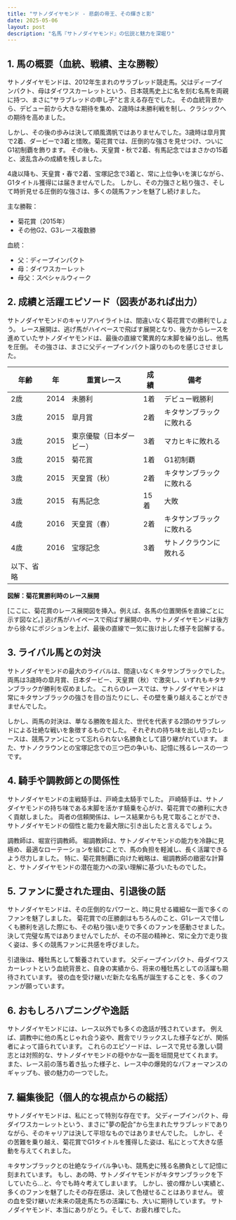 ```yaml
---
title: "サトノダイヤモンド - 悲劇の帝王、その輝きと影"
date: 2025-05-06
layout: post
description: "名馬『サトノダイヤモンド』の伝説と魅力を深堀り"
---
```


## 1. 馬の概要（血統、戦績、主な勝鞍）

サトノダイヤモンドは、2012年生まれのサラブレッド競走馬。父はディープインパクト、母はダイワスカーレットという、日本競馬史上に名を刻む名馬を両親に持つ、まさに"サラブレッドの申し子"と言える存在でした。  その血統背景から、デビュー前から大きな期待を集め、2歳時は未勝利戦を制し、クラシックへの期待を高めました。

しかし、その後の歩みは決して順風満帆ではありませんでした。3歳時は皐月賞で2着、ダービーで3着と惜敗。菊花賞では、圧倒的な強さを見せつけ、ついにG1初制覇を飾ります。  その後も、天皇賞・秋で2着、有馬記念ではまさかの15着と、波乱含みの成績を残しました。

4歳以降も、天皇賞・春で2着、宝塚記念で3着と、常に上位争いを演じながら、G1タイトル獲得には届きませんでした。  しかし、その力強さと粘り強さ、そして時折見せる圧倒的な強さは、多くの競馬ファンを魅了し続けました。

主な勝鞍：
* 菊花賞（2015年）
* その他G2、G3レース複数勝

血統：
* 父：ディープインパクト
* 母：ダイワスカーレット
* 母父：スペシャルウィーク


## 2. 成績と活躍エピソード（図表があれば出力）

サトノダイヤモンドのキャリアハイライトは、間違いなく菊花賞での勝利でしょう。  レース展開は、逃げ馬がハイペースで飛ばす展開となり、後方からレースを進めていたサトノダイヤモンドは、最後の直線で驚異的な末脚を繰り出し、他馬を圧倒。  その強さは、まさに父ディープインパクト譲りのものを感じさせました。

| 年齢 | 年 | 重賞レース | 成績 | 備考 |
|---|---|---|---|---|
| 2歳 | 2014 | 未勝利 | 1着 | デビュー戦勝利 |
| 3歳 | 2015 | 皐月賞 | 2着 | キタサンブラックに敗れる |
| 3歳 | 2015 | 東京優駿（日本ダービー） | 3着 | マカヒキに敗れる |
| 3歳 | 2015 | 菊花賞 | 1着 | G1初制覇 |
| 3歳 | 2015 | 天皇賞（秋） | 2着 | キタサンブラックに敗れる |
| 3歳 | 2015 | 有馬記念 | 15着 | 大敗 |
| 4歳 | 2016 | 天皇賞（春） | 2着 | キタサンブラックに敗れる |
| 4歳 | 2016 | 宝塚記念 | 3着 | サトノクラウンに敗れる |
| 以下、省略 |  |  |  |  |


**図解：菊花賞勝利時のレース展開**

[ここに、菊花賞のレース展開図を挿入。例えば、各馬の位置関係を直線ごとに示す図など。]  逃げ馬がハイペースで飛ばす展開の中、サトノダイヤモンドは後方から徐々にポジションを上げ、最後の直線で一気に抜け出した様子を図解する。


## 3. ライバル馬との対決

サトノダイヤモンドの最大のライバルは、間違いなくキタサンブラックでした。  両馬は3歳時の皐月賞、日本ダービー、天皇賞（秋）で激突し、いずれもキタサンブラックが勝利を収めました。  これらのレースでは、サトノダイヤモンドは常にキタサンブラックの強さを目の当たりにし、その壁を乗り越えることができませんでした。

しかし、両馬の対決は、単なる勝敗を超えた、世代を代表する2頭のサラブレッドによる壮絶な戦いを象徴するものでした。  それぞれの持ち味を出し切ったレースは、競馬ファンにとって忘れられない名勝負として語り継がれています。  また、サトノクラウンとの宝塚記念での三つ巴の争いも、記憶に残るレースの一つです。


## 4. 騎手や調教師との関係性

サトノダイヤモンドの主戦騎手は、戸崎圭太騎手でした。  戸崎騎手は、サトノダイヤモンドの持ち味である末脚を活かす騎乗を心がけ、菊花賞での勝利に大きく貢献しました。  両者の信頼関係は、レース結果からも見て取ることができ、サトノダイヤモンドの個性と能力を最大限に引き出したと言えるでしょう。

調教師は、堀宣行調教師。  堀調教師は、サトノダイヤモンドの能力を冷静に見極め、最適なローテーションを組むことで、馬の負担を軽減し、長く活躍できるよう尽力しました。  特に、菊花賞制覇に向けた戦略は、堀調教師の緻密な計算と、サトノダイヤモンドの潜在能力への深い理解に基づいたものでした。


## 5. ファンに愛された理由、引退後の話

サトノダイヤモンドは、その圧倒的なパワーと、時に見せる繊細な一面で多くのファンを魅了しました。  菊花賞での圧勝劇はもちろんのこと、G1レースで惜しくも勝利を逃した際にも、その粘り強い走りで多くのファンを感動させました。  決して完璧な馬ではありませんでしたが、その不屈の精神と、常に全力で走り抜く姿は、多くの競馬ファンに共感を呼びました。

引退後は、種牡馬として繋養されています。  父ディープインパクト、母ダイワスカーレットという血統背景と、自身の実績から、将来の種牡馬としての活躍も期待されています。  彼の血を受け継いだ新たな名馬が誕生することを、多くのファンが願っています。


## 6. おもしろハプニングや逸話

サトノダイヤモンドには、レース以外でも多くの逸話が残されています。  例えば、調教中に他の馬とじゃれ合う姿や、厩舎でリラックスした様子などが、関係者によって語られています。  これらのエピソードは、レースで見せる激しい闘志とは対照的な、サトノダイヤモンドの穏やかな一面を垣間見せてくれます。  また、レース前の落ち着き払った様子と、レース中の爆発的なパフォーマンスのギャップも、彼の魅力の一つでした。


## 7. 編集後記（個人的な視点からの総括）

サトノダイヤモンドは、私にとって特別な存在です。  父ディープインパクト、母ダイワスカーレットという、まさに"夢の配合"から生まれたサラブレッドでありながら、そのキャリアは決して平坦なものではありませんでした。  しかし、その苦難を乗り越え、菊花賞でG1タイトルを獲得した姿は、私にとって大きな感動を与えてくれました。

キタサンブラックとの壮絶なライバル争いも、競馬史に残る名勝負として記憶に刻まれています。  もし、あの時、サトノダイヤモンドがキタサンブラックを下していたら…と、今でも時々考えてしまいます。  しかし、彼の輝かしい実績と、多くのファンを魅了したその存在感は、決して色褪せることはありません。  彼の血を受け継いだ未来の競走馬たちの活躍にも、大いに期待しています。  サトノダイヤモンド、本当にありがとう。そして、お疲れ様でした。
